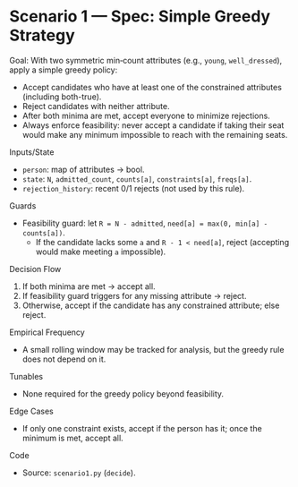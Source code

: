 # Scenario 1 — Spec: Simple Greedy Strategy

Goal: With two symmetric min‑count attributes (e.g., `young`, `well_dressed`),
apply a simple greedy policy:
- Accept candidates who have at least one of the constrained attributes
  (including both-true).
- Reject candidates with neither attribute.
- After both minima are met, accept everyone to minimize rejections.
- Always enforce feasibility: never accept a candidate if taking their seat
  would make any minimum impossible to reach with the remaining seats.

Inputs/State
- `person`: map of attributes → bool.
- `state`: `N`, `admitted_count`, `counts[a]`, `constraints[a]`, `freqs[a]`.
- `rejection_history`: recent 0/1 rejects (not used by this rule).

Guards
- Feasibility guard: let `R = N - admitted`, `need[a] = max(0, min[a] - counts[a])`.
  - If the candidate lacks some `a` and `R - 1 < need[a]`, reject (accepting
    would make meeting `a` impossible).

Decision Flow
1) If both minima are met → accept all.
2) If feasibility guard triggers for any missing attribute → reject.
3) Otherwise, accept if the candidate has any constrained attribute; else reject.

Empirical Frequency
- A small rolling window may be tracked for analysis, but the greedy rule does
  not depend on it.

Tunables
- None required for the greedy policy beyond feasibility.

Edge Cases
- If only one constraint exists, accept if the person has it; once the minimum
  is met, accept all.

Code
- Source: `scenario1.py` (`decide`).
